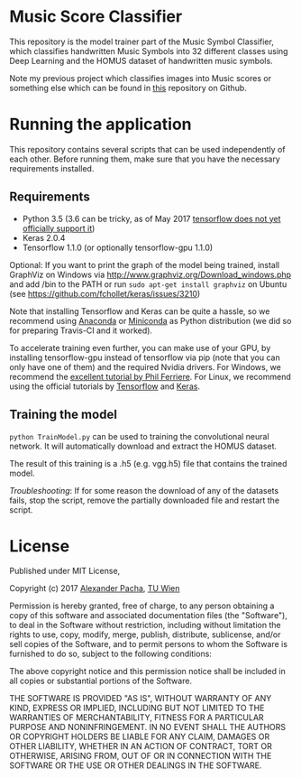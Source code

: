 # Music Score Classifier

This repository is the model trainer part of the Music Symbol Classifier, which classifies handwritten Music Symbols into 32 different classes using Deep Learning and the HOMUS dataset of handwritten music symbols.

Note my previous project which classifies images into Music scores or something else which can be found in [this](https://github.com/apacha/MusicScoreClassifier) repository on Github.


# Running the application
This repository contains several scripts that can be used independently of each other. 
Before running them, make sure that you have the necessary requirements installed. 

## Requirements

- Python 3.5 (3.6 can be tricky, as of May 2017 [tensorflow does not yet officially support it](https://github.com/tensorflow/tensorflow/issues/6999))
- Keras 2.0.4
- Tensorflow 1.1.0 (or optionally tensorflow-gpu 1.1.0)

Optional: If you want to print the graph of the model being trained, install GraphViz on Windows via http://www.graphviz.org/Download_windows.php and add /bin to the PATH or run `sudo apt-get install graphviz` on Ubuntu (see https://github.com/fchollet/keras/issues/3210)

Note that installing Tensorflow and Keras can be quite a hassle, so we recommend using [Anaconda](https://www.continuum.io/downloads) or 
[Miniconda](https://conda.io/miniconda.html) as Python distribution (we did so for preparing Travis-CI and it worked).

To accelerate training even further, you can make use of your GPU, by installing tensorflow-gpu instead of tensorflow
via pip (note that you can only have one of them) and the required Nvidia drivers. For Windows, we recommend the
[excellent tutorial by Phil Ferriere](https://github.com/philferriere/dlwin). For Linux, we recommend using the
 official tutorials by [Tensorflow](https://www.tensorflow.org/install/) and [Keras](https://keras.io/#installation).

## Training the model

`python TrainModel.py` can be used to training the convolutional neural network. 
It will automatically download and extract the HOMUS dataset.

The result of this training is a .h5 (e.g. vgg.h5) file that contains the trained model.

_Troubleshooting_: If for some reason the download of any of the datasets fails, stop the script, remove the partially
downloaded file and restart the script.

# License

Published under MIT License,

Copyright (c) 2017 [Alexander Pacha](http://my-it.at), [TU Wien](https://www.ims.tuwien.ac.at/people/alexander-pacha)

Permission is hereby granted, free of charge, to any person obtaining a copy
of this software and associated documentation files (the "Software"), to deal
in the Software without restriction, including without limitation the rights
to use, copy, modify, merge, publish, distribute, sublicense, and/or sell
copies of the Software, and to permit persons to whom the Software is
furnished to do so, subject to the following conditions:

The above copyright notice and this permission notice shall be included in all
copies or substantial portions of the Software.

THE SOFTWARE IS PROVIDED "AS IS", WITHOUT WARRANTY OF ANY KIND, EXPRESS OR
IMPLIED, INCLUDING BUT NOT LIMITED TO THE WARRANTIES OF MERCHANTABILITY,
FITNESS FOR A PARTICULAR PURPOSE AND NONINFRINGEMENT. IN NO EVENT SHALL THE
AUTHORS OR COPYRIGHT HOLDERS BE LIABLE FOR ANY CLAIM, DAMAGES OR OTHER
LIABILITY, WHETHER IN AN ACTION OF CONTRACT, TORT OR OTHERWISE, ARISING FROM,
OUT OF OR IN CONNECTION WITH THE SOFTWARE OR THE USE OR OTHER DEALINGS IN THE
SOFTWARE.
